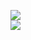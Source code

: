 [![](https://img.shields.io/badge/Made%20With-Github%20Spray-lightgrey.svg?style=for-the-badge&logo=github)](https://github.com/Annihil/github-spray#4332)  
[![](https://i.imgur.com/2DrTn0Z.gif)](https://github.com/Annihil/github-spray)